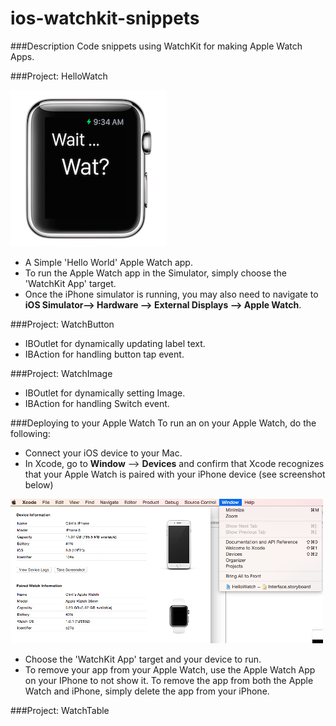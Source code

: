 # ios-watchkit-snippets

###Description
Code snippets using WatchKit for making Apple Watch Apps.

###Project: HelloWatch

![icon](imgs/screen_hello.png)

* A Simple 'Hello World' Apple Watch app.
* To run the Apple Watch app in the Simulator, simply choose the 'WatchKit App' target.
* Once the iPhone simulator is running, you may also need to navigate to __iOS Simulator--> Hardware --> External Displays --> Apple Watch__.

###Project: WatchButton
* IBOutlet for dynamically updating label text. 
* IBAction for handling button tap event.

###Project: WatchImage
* IBOutlet for dynamically setting Image.
* IBAction for handling Switch event.

###Deploying to your Apple Watch
To run an on your Apple Watch, do the following:

* Connect your iOS device to your Mac.
* In Xcode, go to __Window__ --> __Devices__ and confirm that Xcode recognizes that your Apple Watch is paired with your iPhone device (see screenshot below)

![icon](imgs/xcode_devices.png)

* Choose the 'WatchKit App' target and your device to run.
* To remove your app from your Apple Watch, use the Apple Watch App on your IPhone to not show it.  To remove the app from both the Apple Watch and iPhone, simply delete the app from your iPhone.

###Project: WatchTable



